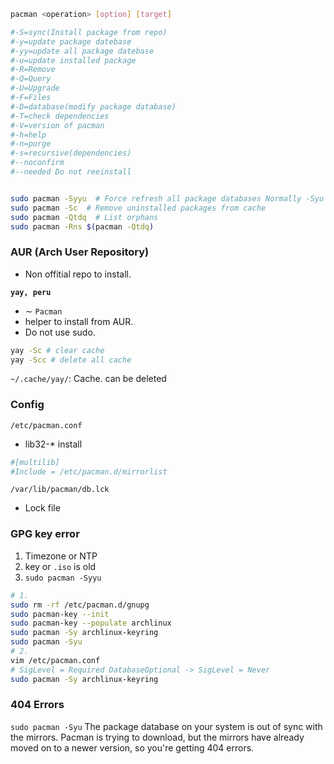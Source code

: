 
```bash
pacman <operation> [option] [target]

#-S=sync(Install package from repo)
#-y=update package datebase
#-yy=update all package datebase
#-u=update installed package
#-R=Remove
#-Q=Query
#-U=Upgrade
#-F=Files
#-D=database(modify package database)
#-T=check dependencies
#-V=version of pacman
#-h=help
#-n=purge
#-s=recursive(dependencies)
#--noconfirm
#--needed Do not reeinstall


sudo pacman -Syyu  # Force refresh all package databases Normally -Syu is enough.
sudo pacman -Sc  # Remove uninstalled packages from cache
sudo pacman -Qtdq  # List orphans
sudo pacman -Rns $(pacman -Qtdq)
```

### AUR (Arch User Repository)
* Non offitial repo to install.

**`yay, peru`**
* $\sim$ `Pacman`
* helper to install from AUR. 
* Do not use sudo.
```bash
yay -Sc # clear cache
yay -Scc # delete all cache
```
`~/.cache/yay/`: Cache. can be deleted

### Config
`/etc/pacman.conf`
* lib32-* install
```ini
#[multilib]
#Include = /etc/pacman.d/mirrorlist
```

`/var/lib/pacman/db.lck`
* Lock file


### GPG key error
1. Timezone or NTP
2. key or `.iso` is old
3. `sudo pacman -Syyu`

```bash
# 1.
sudo rm -rf /etc/pacman.d/gnupg
sudo pacman-key --init
sudo pacman-key --populate archlinux
sudo pacman -Sy archlinux-keyring
sudo pacman -Syu
# 2.
vim /etc/pacman.conf
# SigLevel = Required DatabaseOptional -> SigLevel = Never
sudo pacman -Sy archlinux-keyring
```

### 404 Errors
`sudo pacman -Syu`
The package database on your system is out of sync with the mirrors. 
Pacman is trying to download, but the mirrors have already moved on to a newer version, so you're getting 404 errors.


